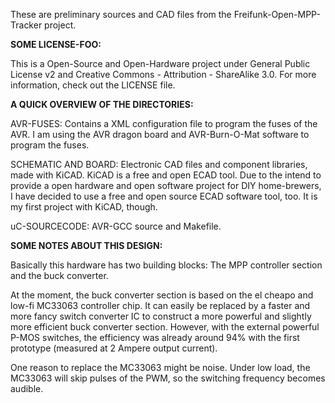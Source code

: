 These are preliminary sources and CAD files from the
Freifunk-Open-MPP-Tracker project.


<b>SOME LICENSE-FOO:</b>

This is a Open-Source and Open-Hardware project under General Public License
v2 and Creative Commons - Attribution - ShareAlike 3.0.
For more information, check out the LICENSE file.


<b>A QUICK OVERVIEW OF THE DIRECTORIES:</b>

AVR-FUSES:
Contains a XML configuration file to program the fuses of the AVR. I am
using the AVR dragon board and AVR-Burn-O-Mat software to program the fuses.

SCHEMATIC AND BOARD:
Electronic CAD files and component libraries, made with KiCAD. KiCAD is a free and
open ECAD tool.  Due to the intend to provide a open hardware and open
software project for DIY home-brewers, I have decided to use a free and open
source ECAD software tool, too. It is my first project with KiCAD, though.


uC-SOURCECODE:
AVR-GCC source and Makefile. 


<b>SOME NOTES ABOUT THIS DESIGN:</b>

Basically this hardware has two building blocks: 
The MPP controller section and the buck converter.

At the moment, the buck converter section is based on the el cheapo and
low-fi MC33063 controller chip.  It can easily be replaced by a faster and
more fancy switch converter IC to construct a more powerful and slightly more 
efficient buck converter section.  However, with the external powerful P-MOS
switches, the efficiency was already around 94% with the first prototype 
(measured at 2 Ampere output current).

One reason to replace the MC33063 might be noise. Under low load, the
MC33063 will skip pulses of the PWM, so the switching frequency becomes
audible. 

